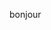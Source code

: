 <!--
 IMPORTANT: Please use the following link to create a new issue:

  https://www.creative-tim.com/new-issue/notus-react?ref=nr-new-issue

**If your issue was not created using the app above, it will be closed immediately.**
-->

<!--
Love Creative Tim? Do you need Angular, React, Vuejs or HTML? You can visit:
👉  https://www.creative-tim.com/bundles?ref=nr-new-issue
👉  https://www.creative-tim.com?ref=nr-new-issue
-->
bonjour 